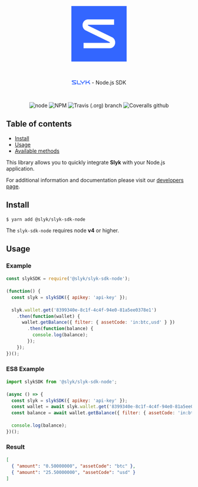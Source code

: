 <div>
	<br>
	<br>
	<p align="center"><a href="https://slyk.io/"><img width="150" src="docs/media/slyk.png" alt="Slyk"></a></p>
	<br>
	<p align="center"><a href="https://slyk.io/"><img width="50" src="docs/media/logo.png" alt="Slyk"></a> - Node.js SDK </p>
	<br>
	<p align="center">
		<img alt="node" src="https://img.shields.io/node/v/@slyk/slyk-sdk-node">
		<img alt="NPM" src="https://img.shields.io/npm/l/@slyk/slyk-sdk-node">
		<img alt="Travis (.org) branch" src="https://img.shields.io/travis/slykio/slyk-sdk-node/master">
		<img alt="Coveralls github" src="https://img.shields.io/coveralls/github/slykio/slyk-sdk-node?branch=master">
  </p>
</div>

## Table of contents
- [Install](#install)
- [Usage](#usage)
- [Available methods](docs/methods.md)

This library allows you to quickly integrate **Slyk** with your Node.js application.

For additional information and documentation please visit our [developers page](https://developers.slyk.io).

## Install

```
$ yarn add @slyk/slyk-sdk-node
```

The `slyk-sdk-node` requires node **v4** or higher.

## Usage

### Example

```js
const slykSDK = require('@slyk/slyk-sdk-node');

(function() {
  const slyk = slykSDK({ apikey: 'api-key' });

  slyk.wallet.get('8399340e-8c1f-4c4f-94e0-81a5ee0378e1')
    .then(function(wallet) {
      wallet.getBalance({ filter: { assetCode: 'in:btc,usd' } })
        .then(function(balance) {
          console.log(balance);
        });
    });
})();
```

### ES8 Example

```js
import slykSDK from '@slyk/slyk-sdk-node';

(async () => {
  const slyk = slykSDK({ apikey: 'api-key' });
  const wallet = await slyk.wallet.get('8399340e-8c1f-4c4f-94e0-81a5ee0378e1');
  const balance = await wallet.getBalance({ filter: { assetCode: 'in:btc,usd' } });

  console.log(balance);
})();
```

### Result

```json
[
  { "amount": "0.50000000", "assetCode": "btc" },
  { "amount": "25.50000000", "assetCode": "usd" }
]
```
